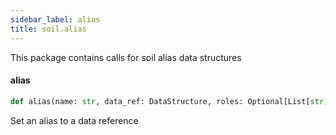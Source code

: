 ```yaml
---
sidebar_label: alias
title: soil.alias
---
```


This package contains calls for soil alias data structures

#### alias

```python
def alias(name: str, data_ref: DataStructure, roles: Optional[List[str]] = None) -> None
```

Set an alias to a data reference

